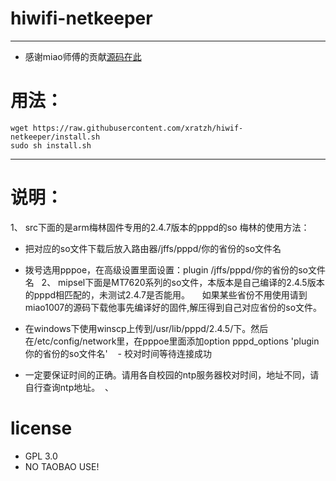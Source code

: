 # hiwifi-netkeeper  

---

 - 感谢miao师傅的贡献[源码在此](https://github.com/xratzh/Openwrt-NetKeeper)
 
# 用法：  

 ```
 wget https://raw.githubusercontent.com/xratzh/hiwif-netkeeper/install.sh
 sudo sh install.sh
 ```  
 ---
 
# 说明：  

1、 src下面的是arm梅林固件专用的2.4.7版本的pppd的so
   梅林的使用方法：  

 - 把对应的so文件下载后放入路由器/jffs/pppd/你的省份的so文件名  
 - 拨号选用pppoe，在高级设置里面设置：plugin /jffs/pppd/你的省份的so文件名   
2、 mipsel下面是MT7620系列的so文件，本版本是自己编译的2.4.5版本的pppd相匹配的，未测试2.4.7是否能用。  
   如果某些省份不用使用请到miao1007的源码下载他事先编译好的固件,解压得到自己对应省份的so文件。  
   
 - 在windows下使用winscp上传到/usr/lib/pppd/2.4.5/下。然后在/etc/config/network里，在pppoe里面添加option pppd_options 'plugin 你的省份的so文件名'  
 - 校对时间等待连接成功  
 - 一定要保证时间的正确。请用各自校园的ntp服务器校对时间，地址不同，请自行查询ntp地址。  、
  
# license  

 - GPL 3.0
 - NO TAOBAO USE!
